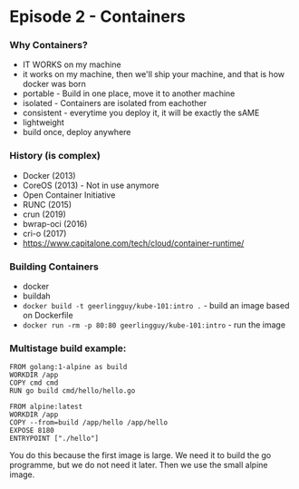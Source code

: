 # Episode 2 - Containers

### Why Containers?
- IT WORKS on my machine
- it works on my machine, then we'll ship your machine, and that is how docker was born
- portable - Build in one place, move it to another machine
- isolated - Containers are isolated from eachother 
- consistent - everytime you deploy it, it will be exactly the sAME
- lightweight
- build once, deploy anywhere

### History (is complex)
- Docker (2013)
- CoreOS (2013) - Not in use anymore
- Open Container Initiative 
- RUNC (2015) 
- crun (2019) 
- bwrap-oci (2016)
- cri-o (2017)
- https://www.capitalone.com/tech/cloud/container-runtime/

### Building Containers
- docker
- buildah
- `docker build -t geerlingguy/kube-101:intro .` - build an image based on Dockerfile
- `docker run -rm -p 80:80 geerlingguy/kube-101:intro` - run the image 
 
### Multistage build example:
`FROM golang:1-alpine as build`  
`WORKDIR /app`  
`COPY cmd cmd`  
`RUN go build cmd/hello/hello.go`  


`FROM alpine:latest`  
`WORKDIR /app`  
`COPY --from=build /app/hello /app/hello`  
`EXPOSE 8180`  
`ENTRYPOINT ["./hello"]`  

You do this because the first image is large. We need it to build the go programme, but we do not need it later. Then we use the small alpine image.

